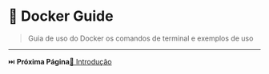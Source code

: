 # 🐳 Docker Guide

> Guia de uso do Docker os comandos de terminal e exemplos de uso

---

⏭️ **Próxima Página**[🐳 Introdução](./01_intro_docker.md)
